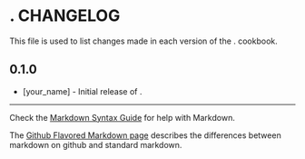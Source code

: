 . CHANGELOG
===========

This file is used to list changes made in each version of the . cookbook.

0.1.0
-----
- [your_name] - Initial release of .

- - -
Check the [Markdown Syntax Guide](http://daringfireball.net/projects/markdown/syntax) for help with Markdown.

The [Github Flavored Markdown page](http://github.github.com/github-flavored-markdown/) describes the differences between markdown on github and standard markdown.
